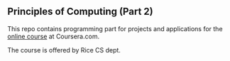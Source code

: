 ## Principles of Computing (Part 2)

   
This repo contains programming part for projects and applications for the [online course](https://www.coursera.org/learn/principles-of-computing-2/) at Coursera.com.

The course is offered by Rice CS dept.  
